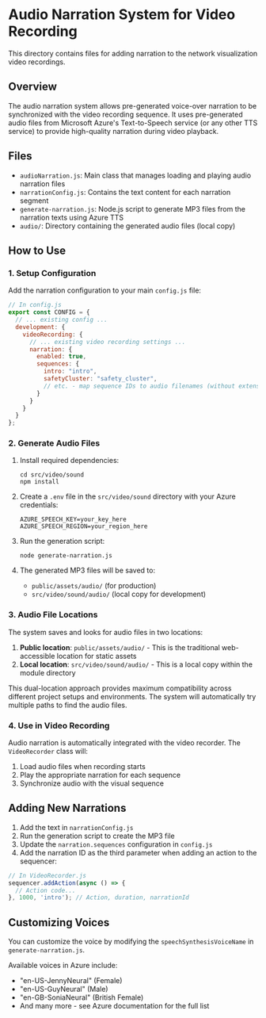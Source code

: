 # Audio Narration System for Video Recording

This directory contains files for adding narration to the network visualization video recordings.

## Overview

The audio narration system allows pre-generated voice-over narration to be synchronized with the video recording sequence. It uses pre-generated audio files from Microsoft Azure's Text-to-Speech service (or any other TTS service) to provide high-quality narration during video playback.

## Files

- `audioNarration.js`: Main class that manages loading and playing audio narration files
- `narrationConfig.js`: Contains the text content for each narration segment
- `generate-narration.js`: Node.js script to generate MP3 files from the narration texts using Azure TTS
- `audio/`: Directory containing the generated audio files (local copy)

## How to Use

### 1. Setup Configuration

Add the narration configuration to your main `config.js` file:

```javascript
// In config.js
export const CONFIG = {
  // ... existing config ...
  development: {
    videoRecording: {
      // ... existing video recording settings ...
      narration: {
        enabled: true,
        sequences: {
          intro: "intro",
          safetyCluster: "safety_cluster",
          // etc. - map sequence IDs to audio filenames (without extension)
        }
      }
    }
  }
};
```

### 2. Generate Audio Files

1. Install required dependencies:
   ```
   cd src/video/sound
   npm install
   ```

2. Create a `.env` file in the `src/video/sound` directory with your Azure credentials:
   ```
   AZURE_SPEECH_KEY=your_key_here
   AZURE_SPEECH_REGION=your_region_here
   ```

3. Run the generation script:
   ```
   node generate-narration.js
   ```

4. The generated MP3 files will be saved to:
   - `public/assets/audio/` (for production)
   - `src/video/sound/audio/` (local copy for development)

### 3. Audio File Locations

The system saves and looks for audio files in two locations:

1. **Public location**: `public/assets/audio/` - This is the traditional web-accessible location for static assets
2. **Local location**: `src/video/sound/audio/` - This is a local copy within the module directory

This dual-location approach provides maximum compatibility across different project setups and environments. The system will automatically try multiple paths to find the audio files.

### 4. Use in Video Recording

Audio narration is automatically integrated with the video recorder. The `VideoRecorder` class will:

1. Load audio files when recording starts
2. Play the appropriate narration for each sequence
3. Synchronize audio with the visual sequence

## Adding New Narrations

1. Add the text in `narrationConfig.js`
2. Run the generation script to create the MP3 file
3. Update the `narration.sequences` configuration in `config.js`
4. Add the narration ID as the third parameter when adding an action to the sequencer:

```javascript
// In VideoRecorder.js
sequencer.addAction(async () => {
  // Action code...
}, 1000, 'intro'); // Action, duration, narrationId
```

## Customizing Voices

You can customize the voice by modifying the `speechSynthesisVoiceName` in `generate-narration.js`.

Available voices in Azure include:
- "en-US-JennyNeural" (Female)
- "en-US-GuyNeural" (Male)
- "en-GB-SoniaNeural" (British Female)
- And many more - see Azure documentation for the full list